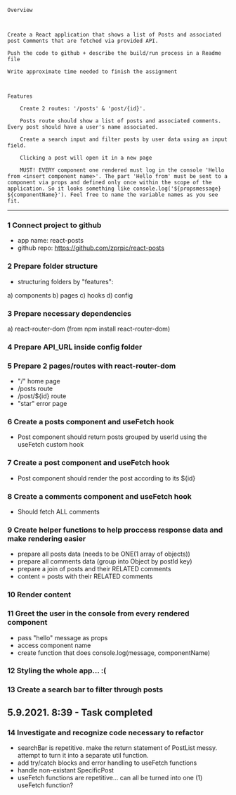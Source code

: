     Overview



    Create a React application that shows a list of Posts and associated post Comments that are fetched via provided API.

    Push the code to github + describe the build/run process in a Readme file

    Write approximate time needed to finish the assignment



    Features

        Create 2 routes: '/posts' & 'post/{id}'.

        Posts route should show a list of posts and associated comments. Every post should have a user's name associated.

        Create a search input and filter posts by user data using an input field.

        Clicking a post will open it in a new page

        MUST! EVERY component one rendered must log in the console 'Hello from <insert component name>'. The part 'Hello from' must be sent to a component via props and defined only once within the scope of the application. So it looks something like console.log('${propsmessage} ${componentName}'). Feel free to name the variable names as you see fit.

---

### 1 Connect project to github

- app name: react-posts
- github repo: https://github.com/zprpic/react-posts

### 2 Prepare folder structure

- structuring folders by "features":

a) components
b) pages
c) hooks
d) config

### 3 Prepare necessary dependencies

a) react-router-dom (from npm install react-router-dom)

### 4 Prepare API_URL inside config folder

### 5 Prepare 2 pages/routes with react-router-dom

- "/" home page
- /posts route
- /post/${id} route
- "star" error page

### 6 Create a posts component and useFetch hook

- Post component should return posts grouped by userId using the useFetch custom hook

### 7 Create a post component and useFetch hook

- Post component should render the post according to its ${id}

### 8 Create a comments component and useFetch hook

- Should fetch ALL comments

### 9 Create helper functions to help proccess response data and make rendering easier

- prepare all posts data (needs to be ONE(1 array of objects))
- prepare all comments data (group into Object by postId key)
- prepare a join of posts and their RELATED comments
- content = posts with their RELATED comments

### 10 Render content

### 11 Greet the user in the console from every rendered component

- pass "hello" message as props
- access component name
- create function that does console.log(message, componentName)

### 12 Styling the whole app... :(

### 13 Create a search bar to filter through posts

## 5.9.2021. 8:39 - Task completed

### 14 Investigate and recognize code necessary to refactor

- searchBar is repetitive. make the return statement of PostList messy. attempt to turn it into a separate util function.
- add try/catch blocks and error handling to useFetch functions
- handle non-existant SpecificPost
- useFetch functions are repetitive... can all be turned into one (1) useFetch function?
